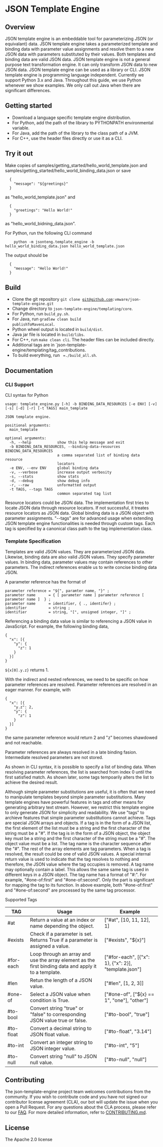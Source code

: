 # JSON Template Engine

## Overview
JSON template engine is an embeddable tool for parameterizing JSON (or equivalant) data. JSON template engine takes
a parameterized template and binding data with parameter value assignments and resolve them to
a new JSON data with parameters substituted by their values. Both templates and binding data are valid
JSON data. JSON template engine is not a general purpose text transformation engine. It can only
transform JSON data to new JSON data. JSON template engine can be used as a library or CLI. JSON
template engine is programming language independent. Currently we support Python 3.x and Java.
Throughout this guide, we use Python whenever we show examples. We only call out Java when there are
significant differences.

## Getting started
- Download a language specific template engine distribution.
- For Python, add the path of the library to PYTHONPATH environmental variable.
- For Java, add the path of the library to the class path of a JVM.
- For C++, use the header files directly or use it as a CLI.

## Try it out
Make copies of samples/getting_started/hello_world_template.json and samples/getting_started/hello_world_binding_data.json or save
```
  {
    "message": "${greetings}"
  }
```
as "hello_world_template.json" and 
```
  {
    "greetings": "Hello World!"
  }
```
as "hello_world_bidning_data.json".

For Python, run the following CLI command
```
    python -m jsonteng.template_engine -b hello_world_binding_data.json hello_world_template.json
```
The output should be
```
  {
    "message": "Hello World!"
  }
```
## Build

- Clone the git repository <code>git clone git@github.com:vmware/json-template-engine.git </code>
- Change directory to `json-template-engine/templating/core`.
- For Python, run <code>build_py.sh</code>.
- For Java, run <code>gradlew clean build publishToMavenLocal</code>.
- Python wheel output is located in `build/dist`.
- Java jar file is located in `build/libs`.
- For C++, run <code>make clean cli</code>. The header files can be included directly.
- Additional tags are in `json-template-engine/templating/tag_contributions.
- To build everything, run <code> =./build_all.sh</code>.


## Documentation
### CLI Support

CLI syntax for Python
```
usage: template_engine.py [-h] -b BINDING_DATA_RESOURCES [-e ENV] [-v] [-s] [-d] [-r] [-t TAGS] main_template

JSON template engine.

positional arguments:
  main_template

optional arguments:
  -h, --help            show this help message and exit
  -b BINDING_DATA_RESOURCES, --binding-data-resources BINDING_DATA_RESOURCES
                        a comma separated list of binding data resource
                        locators
  -e ENV, --env ENV     global binding data
  -v, --verbose         increase output verbosity
  -s, --stats           show stats
  -d, --debug           show debug info
  -r, --raw             unformatted output
  -t TAGS, --tags TAGS
                        common separated tag list
```

Resource locators could be JSON data. The implementation first tries to locate JSON data through resource locators. If not successful, it treates resource locators as JSON data. Global binding data is a JSON object with parameter assignments. "--tags" are for advanced usage when extending JSON template engine functionalities is needed through custom tags. Each tag is specified by a canonical class path to the tag implementation class.

### Template Specification

Templates are valid JSON values. They are parameterized JSON data. Likewise, binding data are also
valid JSON values. They specify parameter values. In binding data, parameter values may contain references to other parameters. The indirect references enable us to write concise binding data JSON.

A parameter reference has the format of
```
parameter reference = "${", paramter name, "}" ;
parameter name      = { [ parameter name ] parameter reference [ parameter name ]  } ;
parameter name      = identifier, { ., identifer} ;
identifier          = string ;
identifier          = string, "[", unsigned integer, "]" ;
```

Referencing a binding data value is similar to referencing a JSON value in JavaScript. For example, the following binding data,

```
{
  "x": [{
    "y": {
      "z": 1
    }
  }]
}
```

<code>${x[0].y.z}</code> returns 1.

With the indirect and nested references, we need to be specific on how parameter references are resolved. Parameter references are resolved in an eager manner. For example, with

```
{
  "x": [{
    "y.z": 2,
    "y": {
      "z": 1
    }
  }]
}
```
the same parameter reference would return 2 and "z" becomes shawdowed and not reachable.

Parameter references are always resolved in a late binding fasion. Intermediate resolved parameters are not stored.

As shown in CLI syntax, it is possible to specify a list of binding data. When resolving parameter
references, the list is searched from index 0 until the first satisfied match. As shown later, some
tags tempoarily alters the list to achieve the desired result.

Although simple parameter substitutions are useful, it is often that we need to manipulate templates
beyond simple parameter substitutions. Many template engines have powerful features in tags and other
means for generating arbitrary text stream. However, we restrict this template engine to only generate
JSON for simplicity and readability. We use "tags" to archieve features that simple parameter
substitutions cannot achieve. Tags are special JSON arrays and objects. If a tag is in the form of a JSON list,
the first element of the list must be a string and the first character of the string must be a "#". If the tag is in the form of a JSON object, the object key must be a string and the first character of the string must be a "#". The object value must be a list. The tag name is the character sequence after the "#". The rest of the array elements are tag parameters. When a tag is resolved, the result could be one of valid JSON values. A special internal return value is used to indicate that the tag resolves to nothing and therefore, the JSON value where the tag occupies is removed. A tag name may optionally contain a label. This allows the same same tag is used in different keys in a JSON object. The tag name has a format of "#<tag>:<label>". For example, "#one-of:first" and "#one-of:second". Only the <tag> part is significant for mapping the tag to its function. In above example, both "#one-of:first" and "#one-of:second" are processed by the same tag processor.

Supported Tags

| TAG  | Usage | Example |
| ---- | ----- | ------- |
| #at  | Return a value at an index or name depending the object. | ["#at", [10, 11, 12], 1]|
| #exists | Check if a parameter is set. Returns True if a parameter is assigned a value.| ["#exists", "${x}"] |
| #for-each | Loop through an array and use the array element as the first binding data and apply it to a template.| ["#for-each", [{"x": 1}, {"x": 2}], "template.json"]|
| #len | Retun the length of a JSON value. | ["#len", [1, 2, 3]]|
| #one-of | Select a JSON value when condition is True. | ["#one-of", ["${x} == 1", "one"], "other"] |
| #to-bool | Convert string "true" or "false" to corresponding JSON value true or false. | ["#to-bool", "true"] |
| #to-float | Convert a decimal string to JSON float value. | ["#to-float", "3.14"] |
| #to-int | Convert an integer string to JSON integer value. | ["#to-int", "5"] |
| #to-null | Convert string "null" to JSON null value. | ["#to-null", "null"] |


## Contributing

The json-template-engine project team welcomes contributions from the community. If you wish to contribute code and you have not
signed our contributor license agreement (CLA), our bot will update the issue when you open a Pull Request. For any
questions about the CLA process, please refer to our [FAQ](https://cla.vmware.com/faq). For more detailed information,
refer to [CONTRIBUTING.md](../CONTRIBUTING.md).

## License
The Apache 2.0 license
